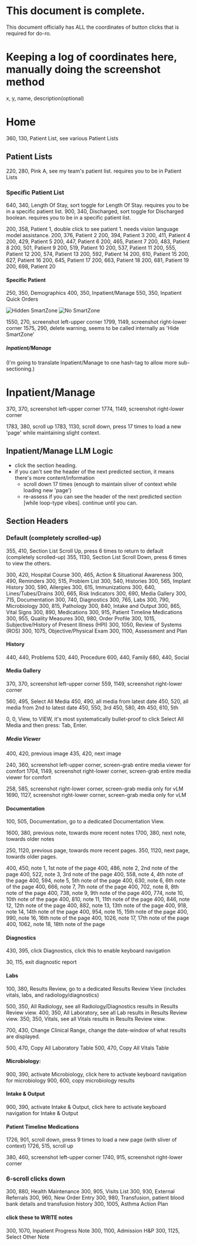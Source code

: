 # This document is complete.
This document officially has ALL the coordinates of button clicks that is required for
do-ro.

# Keeping a log of coordinates here, manually doing the screenshot method


x, y, name, description(optional)


# Home
360, 130, Patient List, see various Patient Lists

## Patient Lists
220, 280, Pink A, see my team's patient list. requires you to be in Patient Lists

### Specific Patient List
640, 340, Length Of Stay, sort toggle for Length Of Stay. requires you to be in a specific patient list.
900, 340, Discharged, sort toggle for Discharged boolean. requires you to be in a specific patient list.

200, 358, Patient 1, double click to see patient 1. needs vision language model assistance.
200, 376, Patient 2
200, 394, Patient 3
200, 411, Patient 4
200, 429, Patient 5
200, 447, Patient 6
200, 465, Patient 7
200, 483, Patient 8
200, 501, Patient 9
200, 519, Patient 10
200, 537, Patient 11
200, 555, Patient 12
200, 574, Patient 13
200, 592, Patient 14
200, 610, Patient 15
200, 627, Patient 16
200, 645, Patient 17
200, 663, Patient 18
200, 681, Patient 19
200, 698, Patient 20

#### Specific Patient
250, 350, Demographics
400, 350, Inpatient/Manage
550, 350, Inpatient Quick Orders

<!-- Check for warning column with LLM. note and log the warning, and delete it.-->

<!-- NOTE!! Even if you 'delete' it AKA 'Hide SmartZone',
the UI looks different vs. patients without any warnings. 

the UI that's aligned to the RIGHT seems to have a 44 pixel shift. make note.
-->

![Hidden SmartZone](/media/Hidden%20SmartZone.png)
![No SmartZone](/media/No%20SmartZone.png)



1550, 270, screenshot left-upper corner
1799, 1149, screenshot right-lower corner
1575, 290, delete warning, seems to be called internally as 'Hide SmartZone'



##### Inpatient/Manage
(I'm going to translate Inpatient/Manage to one hash-tag to allow more sub-sectioning.)

# Inpatient/Manage
<!-- 
x1 = 370
x2 = 1774

y1 = 370
y2 = 1149 -->
370, 370, screenshot left-upper corner
1774, 1149, screenshot right-lower corner

1783, 380, scroll up
1783, 1130, scroll down, press 17 times to load a new 'page' while maintaining slight context.


## Inpatient/Manage LLM Logic
- click the section heading.
- if you can't see the header of the next predicted section, it means there's more content/information
    - scroll down 17 times (enough to maintain sliver of context while loading new 'page')
    - re-assess if you can see the header of the next predicted section [while loop-type vibes]. continue until you can.

## Section Headers 
### Default (completely scrolled-up)
355, 410, Section List Scroll Up, press 6 times to return to default (completely scrolled-up)
355, 1130, Section List Scroll Down, press 6 times to view the others.

300, 420, Hospital Course
300, 465, Action & Situational Awareness
300, 490, Reminders
300, 515, Problem List
300, 540, Histories
300, 565, Implant History
300, 590, Allergies
300, 615, Immunizations
300, 640, Lines/Tubes/Drains
300, 665, Risk Indicators
300, 690, Media Gallery
300, 715, Documentation
300, 740, Diagnostics
300, 765, Labs
300, 790, Microbiology
300, 815, Pathology
300, 840, Intake and Output
300, 865, Vital Signs
300, 890, Medications
300, 915, Patient Timeline Medications
300, 955, Quality Measures
300, 980, Order Profile
300, 1015, Subjective/History of Present Illness (HPI)
300, 1050, Review of Systems (ROS)
300, 1075, Objective/Physical Exam
300, 1100, Assessment and Plan

#### History
440, 440, Problems
520, 440, Procedure
600, 440, Family
680, 440, Social

#### Media Gallery
<!-- feed screenshot to calculate how many DATES there are, so it knows if it needs to load more media. can also determine if there even is a NEW picture (LLM compares latest date on screenshot to today's date, to see if we even need to load any media-->
370, 370, screenshot left-upper corner
559, 1149, screenshot right-lower corner


560, 495, Select All Media
450, 490, all media from latest date
450, 520, all media from 2nd to latest date
450, 550, 3rd
450, 580, 4th
450, 610, 5th

0, 0, View, to VIEW, it's most systematically bullet-proof to click Select All Media and then press: Tab, Enter.

##### Media Viewer
400, 420, previous image
435, 420, next image

<!-- these coordinates are warning-proof. -->
240, 360, screenshot left-upper corner, screen-grab entire media viewer for comfort
1704, 1149, screenshot right-lower corner, screen-grab entire media viewer for comfort

<!-- these coordinates are warning-proof. -->
258, 585, screenshot right-lower corner, screen-grab media only for vLM
1690, 1127, screenshot right-lower corner, screen-grab media only for vLM

#### Documentation
<!-- let's just go to the Documentation's own section for this... -->
<!-- set a condition where if you're in Documentation View, and you try to leave to do something else, it re-clicks on Provider View first to re-orient. -->

100, 505, Documentation, go to a dedicated Documentation View.

<!-- these coordinates are warning-proof. -->
1600, 380, previous note, towards more recent notes
1700, 380, next note, towards older notes

<!-- these coordinates are warning-proof. -->
250, 1120, previous page, towards more recent pages.
350, 1120, next page, towards older pages.

400, 450, note 1, 1st note of the page
400, 486, note 2, 2nd note of the page
400, 522, note 3, 3rd note of the page
400, 558, note 4, 4th note of the page
400, 594, note 5, 5th note of the page
400, 630, note 6, 6th note of the page
400, 666, note 7, 7th note of the page
400, 702, note 8, 8th note of the page
400, 738, note 9, 9th note of the page
400, 774, note 10, 10th note of the page
400, 810, note 11, 11th note of the page
400, 846, note 12, 12th note of the page
400, 882, note 13, 13th note of the page
400, 918, note 14, 14th note of the page
400, 954, note 15, 15th note of the page
400, 990, note 16, 16th note of the page
400, 1026, note 17, 17th note of the page
400, 1062, note 18, 18th note of the page

<!-- use LLM to program to keep going back until there's a big jump in date discrepancy. start from there. work-up note by note.

1. does it look like it ONLY has text?
    1. click then control (^) + a. did it highlight?
        1. control (^) + c. save. 
        [[
        i need a verification process here to see if it pasted.
        i also need a verification process to make sure the EHR's loaded
        prior to making next moves.
        ]]
    2. if not, run the cliclicktest.py algorithm.
2. if not, take a screenshot, log it, and ignore.
 -->

#### Diagnostics
430, 395, click Diagnostics, click this to enable keyboard navigation
<!-- you need to automatically press TAB 3 + 6 times, to get to cycling through the actual images.

Each time we press tab, grab a screenshot: then ask

prompt idea #1: is there ANY diagnostic sections that actually has an item AKA section has an actual image to view? 

if yes: inner prompt: am I hovering over a section or an item? if hovering over section, is the count 0?
    if yes section, yes zero: press Tab again and repeat prompt.
    if yes section, no zero: press Tab again and press ENTER.
    if no section: press ENTER.

    control (^) + a, control (^) + c, paste to log. wait for refresh to finish (lag), then exit.
     ^^ this causes MAJOR lag.
if no: go to labs.
 -->
30, 115, exit diagnostic report

#### Labs
100, 380, Results Review, go to a dedicated Results Review View (includes vitals, labs, and radiology/diagnostics)

500, 350, All Radiology, see all Radiology/Diagnostics results in Results Review view.
400, 350, All Laboratory, see all Lab results in Results Review view.
350, 350, Vitals, see all Vitals results in Results Review view.

700, 430, Change Clinical Range, change the date-window of what results are displayed.
<!-- after clicking Chance Clinical Range, you can press `down arrow`, ENTER.

press TAB. then you're ready to type in date: MM/DD/YYYY format.
 -->
500, 470, Copy All Laboratory Table
500, 470, Copy All Vitals Table

#### Microbiology:
<!-- click on an empty space. then do 4 + 8 tabs. then you're ready to start opening. -->

<!-- LLM: screenshot. check if LAST_UPDATED date is already matched to our logs/database.
if NOT matching, that means there's new info.
OPEN!
click the middle! select all! copy! paste to logs! 


ESC to close.
 -->
900, 390, activate Microbiology, click here to activate keyboard navigation for microbiology
900, 600, copy microbiology results


#### Intake & Output
900, 390, activate Intake & Output, click here to activate keyboard navigation for Intake & Output
<!-- press tab 2 times.
ENTER (refresh).
WAIT 5 seconds. (or until loads)
click activate Intake & Output again.
Tab 5 times.
down arrow (hover total summary, by default is opened). 
ENTER (collapse total summary)
down arrow x3 (go to counts)
ENTER + up arrow (open counts)
ENTER + up arrow (open output)
ENTER + up arrow (open input)
ENTER + up arrow (open total summary)

do the LLM-assisted scroll down until next header algorithm.

 -->

#### Patient Timeline Medications

<!-- if WARNING, subtract 44 from 1726 to get 1682, as the X-coordinate. -->
1726, 901, scroll down, press 9 times to load a new page (with sliver of context)
1726, 515, scroll up

380, 460, screenshot left-upper corner
1740, 915, screenshot right-lower corner



### 6-scroll clicks down
300, 880, Health Maintenance
300, 905, Visits List
300, 930, External Referrals
300, 960, New Order Entry
300, 980, Transfusion, patient blood bank details and transfusion history
300, 1005, Asthma Action Plan

#### click these to WRITE notes
300, 1070, Inpatient Progress Note
300, 1100, Admission H&P
300, 1125, Select Other Note

